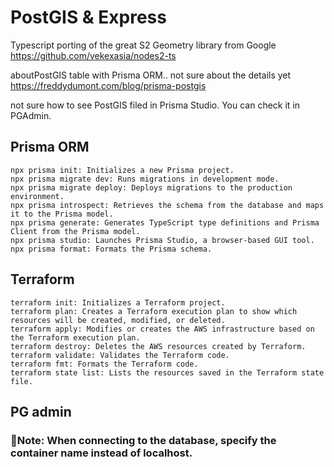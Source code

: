 # PostGIS & Express

Typescript porting of the great S2 Geometry library from Google
https://github.com/vekexasia/nodes2-ts

aboutPostGIS table with Prisma ORM.. not sure about the details yet
https://freddydumont.com/blog/prisma-postgis

not sure how to see PostGIS filed in Prisma Studio.  You can check it in PGAdmin. 

## Prisma ORM
```
npx prisma init: Initializes a new Prisma project.
npx prisma migrate dev: Runs migrations in development mode.
npx prisma migrate deploy: Deploys migrations to the production environment.
npx prisma introspect: Retrieves the schema from the database and maps it to the Prisma model.
npx prisma generate: Generates TypeScript type definitions and Prisma Client from the Prisma model.
npx prisma studio: Launches Prisma Studio, a browser-based GUI tool.
npx prisma format: Formats the Prisma schema.
```
## Terraform 

```
terraform init: Initializes a Terraform project.
terraform plan: Creates a Terraform execution plan to show which resources will be created, modified, or deleted.
terraform apply: Modifies or creates the AWS infrastructure based on the Terraform execution plan.
terraform destroy: Deletes the AWS resources created by Terraform.
terraform validate: Validates the Terraform code.
terraform fmt: Formats the Terraform code.
terraform state list: Lists the resources saved in the Terraform state file.
```

## PG admin

### 🚨Note: When connecting to the database, specify the container name instead of localhost.

